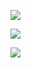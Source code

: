 ![](https://www.nta.go.jp/tmp/465e12a9-fd8c-49a8-8d00-be26b87dc32a/images/48509a363cd70687f3bb94bcd8f00e6a427e6b018cb957da2d5ddf605da9f8d6.jpg)

![](https://www.nta.go.jp/tmp/465e12a9-fd8c-49a8-8d00-be26b87dc32a/images/76b2a4268221a902cbaff4019ebf03d3dc053e15fecdd7ffb50e9acffa88171d.jpg)

![](https://www.nta.go.jp/tmp/465e12a9-fd8c-49a8-8d00-be26b87dc32a/images/d209f34f066a729c9f103f61448e2a8c8bbc5ac2d1c03629d66b625f47733400.jpg)